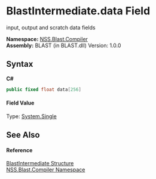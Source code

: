 # BlastIntermediate.data Field
 

input, output and scratch data fields

**Namespace:**&nbsp;<a href="N_NSS_Blast_Compiler">NSS.Blast.Compiler</a><br />**Assembly:**&nbsp;BLAST (in BLAST.dll) Version: 1.0.0

## Syntax

**C#**<br />
``` C#
public fixed float data[256]
```


#### Field Value
Type: <a href="https://docs.microsoft.com/dotnet/api/system.single" target="_blank" rel="noopener noreferrer">System.Single</a>

## See Also


#### Reference
<a href="T_NSS_Blast_Compiler_BlastIntermediate">BlastIntermediate Structure</a><br /><a href="N_NSS_Blast_Compiler">NSS.Blast.Compiler Namespace</a><br />